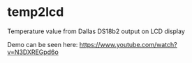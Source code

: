 temp2lcd
========

Temperature value from Dallas DS18b2 output on LCD display

Demo can be seen here: https://www.youtube.com/watch?v=N3DXREGpd6o
